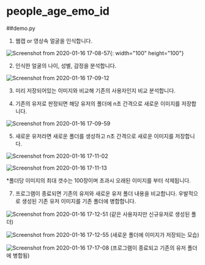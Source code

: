 # people_age_emo_id

##demo.py

1. 웹캡 or 영상속 얼굴을 인식합니다.

![Screenshot from 2020-01-16 17-08-57](https://user-images.githubusercontent.com/52908154/72505874-22dd7a00-3884-11ea-91f3-f60af55a2d5e.png){: width="100" height="100"}

2. 인식한 얼굴의 나이, 성별, 감정을 분석합니다.

![Screenshot from 2020-01-16 17-09-12](https://user-images.githubusercontent.com/52908154/72505919-34268680-3884-11ea-8e92-bc4b1036bba7.png)


3. 미리 저장되어있는 이미지와 비교해 기존의 사용자인지 비교 분석합니다.



4. 기존의 유저로 판정되면 해당 유저의 폴더에 n초 간격으로 새로운 이미지를 저장합니다.

![Screenshot from 2020-01-16 17-09-59](https://user-images.githubusercontent.com/52908154/72505988-5ae4bd00-3884-11ea-8dc4-943cbde1c665.png)

5. 새로운 유저라면 새로운 폴더를 생성하고 n초 간격으로 새로운 이미지를 저장합니다.

![Screenshot from 2020-01-16 17-11-02](https://user-images.githubusercontent.com/52908154/72506018-6932d900-3884-11ea-8d0f-a1009944882d.png)

![Screenshot from 2020-01-16 17-11-13](https://user-images.githubusercontent.com/52908154/72506149-b44cec00-3884-11ea-92c9-5123857a3a46.png)


*폴더당 이미지의 최대 갯수는 100장이며 초과시 오래된 이미지를 부터 삭제됩니다.

7. 프로그램이 종료되면 기존의 유저와 새로운 유저 폴더 내용을 비교합니다. 우발적으로 생성된 기존 유저 이미지를 기존 폴더에 병합합니다.

![Screenshot from 2020-01-16 17-12-51](https://user-images.githubusercontent.com/52908154/72506232-dba3b900-3884-11ea-9b1c-1e6a50f25d22.png)
(같은 사용자지만 신규유저로 생성된 폴더)

![Screenshot from 2020-01-16 17-12-55](https://user-images.githubusercontent.com/52908154/72506294-f413d380-3884-11ea-8761-0ccd9dd0e5b3.png)
(새로운 폴더에 이미지가 저장되는 모습)

![Screenshot from 2020-01-16 17-17-08](https://user-images.githubusercontent.com/52908154/72506336-068e0d00-3885-11ea-97de-459c0534bff4.png)
(프로그램이 종료되고 기존의 유저 폴더에 병합됨)
